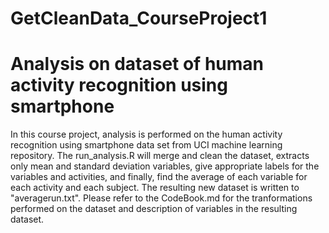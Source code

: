 GetCleanData_CourseProject1
===========================
# Analysis on dataset of human activity recognition using smartphone 

In this course project, analysis is performed on the human activity recognition using smartphone data set from UCI machine learning repository. The run_analysis.R will merge and clean the dataset, extracts only mean and standard deviation variables, give appropriate labels for the variables and activities, and finally, find the average of each variable for each activity and each subject. The resulting new dataset is written to "averagerun.txt". Please refer to the CodeBook.md for the tranformations performed on the dataset and description of variables in the resulting dataset.
